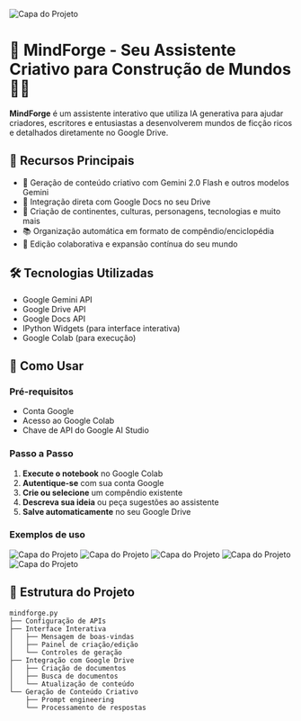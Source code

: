 ![Capa do Projeto](https://via.placeholder.com/1200x600.png?text=MindForge+-+Crie+mundos+incr%C3%ADveis+com+IA) 

# 🐉 MindForge - Seu Assistente Criativo para Construção de Mundos 🐦‍🔥

**MindForge** é um assistente interativo que utiliza IA generativa para ajudar criadores, escritores e entusiastas a desenvolverem mundos de ficção ricos e detalhados diretamente no Google Drive.

## 🌟 Recursos Principais

- 🧠 Geração de conteúdo criativo com Gemini 2.0 Flash e outros modelos Gemini
- 📂 Integração direta com Google Docs no seu Drive
- 🏰 Criação de continentes, culturas, personagens, tecnologias e muito mais
- 📚 Organização automática em formato de compêndio/enciclopédia
- 🔄 Edição colaborativa e expansão contínua do seu mundo

## 🛠️ Tecnologias Utilizadas

- Google Gemini API
- Google Drive API
- Google Docs API
- IPython Widgets (para interface interativa)
- Google Colab (para execução)

## 🚀 Como Usar

### Pré-requisitos
- Conta Google
- Acesso ao Google Colab
- Chave de API do Google AI Studio

### Passo a Passo
1. **Execute o notebook** no Google Colab
2. **Autentique-se** com sua conta Google
3. **Crie ou selecione** um compêndio existente
4. **Descreva sua ideia** ou peça sugestões ao assistente
5. **Salve automaticamente** no seu Google Drive

### Exemplos de uso

![Capa do Projeto](https://via.placeholder.com/1200x600.png?text=MindForge+-+Crie+mundos+incr%C3%ADveis+com+IA) 
![Capa do Projeto](https://via.placeholder.com/1200x600.png?text=MindForge+-+Crie+mundos+incr%C3%ADveis+com+IA) 
![Capa do Projeto](https://via.placeholder.com/1200x600.png?text=MindForge+-+Crie+mundos+incr%C3%ADveis+com+IA) 
![Capa do Projeto](https://via.placeholder.com/1200x600.png?text=MindForge+-+Crie+mundos+incr%C3%ADveis+com+IA) 
![Capa do Projeto](https://via.placeholder.com/1200x600.png?text=MindForge+-+Crie+mundos+incr%C3%ADveis+com+IA) 

## 📂 Estrutura do Projeto

```plaintext
mindforge.py
├── Configuração de APIs
├── Interface Interativa
│   ├── Mensagem de boas-vindas
│   ├── Painel de criação/edição
│   └── Controles de geração
├── Integração com Google Drive
│   ├── Criação de documentos
│   ├── Busca de documentos
│   └── Atualização de conteúdo
└── Geração de Conteúdo Criativo
    ├── Prompt engineering
    └── Processamento de respostas
